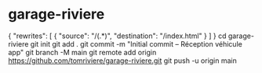 # garage-riviere
{
  "rewrites": [
    { "source": "/(.*)", "destination": "/index.html" }
  ]
}
cd garage-riviere
git init
git add .
git commit -m "Initial commit – Réception véhicule app"
git branch -M main
git remote add origin https://github.com/tomriviere/garage-riviere.git
git push -u origin main
